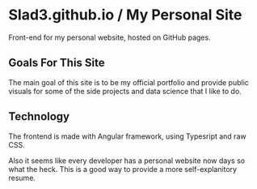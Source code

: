 # Slad3.github.io / My Personal Site

Front-end for my personal website, hosted on GitHub pages.

## Goals For This Site

The main goal of this site is to be my official portfolio and provide public visuals for some of the side projects and data science that I like to do.

## Technology

The frontend is made with Angular framework, using Typesript and raw CSS.

Also it seems like every developer has a personal website now days so what the heck. This is a good way to provide a more self-explanitory resume.
